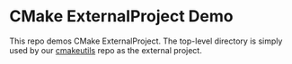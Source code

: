 # CMake ExternalProject Demo

This repo demos CMake ExternalProject.
The top-level directory is simply used by our
[cmakeutils](https://github.com/scivision/cmakeutils)
repo as the external project.
